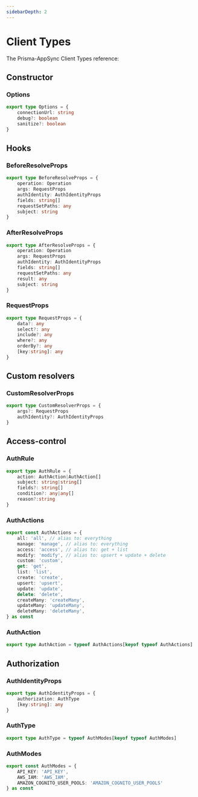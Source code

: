 ```yaml
---
sidebarDepth: 2
---
```


# Client Types

The Prisma-AppSync Client Types reference:

## Constructor

### Options

```typescript
export type Options = {
    connectionUrl: string
    debug?: boolean
    sanitize?: boolean
}
```

## Hooks

### BeforeResolveProps

```typescript
export type BeforeResolveProps = {
    operation: Operation
    args: RequestProps
    authIdentity: AuthIdentityProps
    fields: string[]
    requestSetPaths: any
    subject: string
}
```

### AfterResolveProps

```typescript
export type AfterResolveProps = {
    operation: Operation
    args: RequestProps
    authIdentity: AuthIdentityProps
    fields: string[]
    requestSetPaths: any
    result: any
    subject: string
}
```

### RequestProps

```typescript
export type RequestProps = {
    data?: any
    select?: any
    include?: any
    where?: any
    orderBy?: any
    [key:string]: any
}
```

## Custom resolvers

### CustomResolverProps

```typescript
export type CustomResolverProps = {
    args?: RequestProps
    authIdentity?: AuthIdentityProps
}
```

## Access-control

### AuthRule

```typescript
export type AuthRule = {
    action: AuthAction|AuthAction[]
    subject: string|string[]
    fields?: string[]
    condition?: any|any[]
    reason?:string
}
```

### AuthActions

```typescript
export const AuthActions = {
    all: 'all', // alias to: everything
    manage: 'manage', // alias to: everything
    access: 'access', // alias to: get + list
    modify: 'modify', // alias to: upsert + update + delete
    custom: 'custom',
    get: 'get',
    list: 'list',
    create: 'create',
    upsert: 'upsert',
    update: 'update',
    delete: 'delete',
    createMany: 'createMany',
    updateMany: 'updateMany',
    deleteMany: 'deleteMany',
} as const
```

### AuthAction

```typescript
export type AuthAction = typeof AuthActions[keyof typeof AuthActions]
```

## Authorization

### AuthIdentityProps

```typescript
export type AuthIdentityProps = {
    authorization: AuthType
    [key:string]: any
}
```

### AuthType

```typescript
export type AuthType = typeof AuthModes[keyof typeof AuthModes]
```

### AuthModes

```typescript
export const AuthModes = {
    API_KEY: 'API_KEY',
    AWS_IAM: 'AWS_IAM',
    AMAZON_COGNITO_USER_POOLS: 'AMAZON_COGNITO_USER_POOLS'
} as const
```
